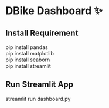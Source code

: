 # DBike Dashboard :sparkles:

## Install Requirement
pip install pandas<br>
pip install matplotlib<br>
pip install seaborn<br>
pip install streamlit<br>

## Run Streamlit App
streamlit run dashboard.py
